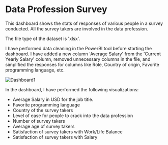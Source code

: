 
# Data Profession Survey

This dashboard shows the stats of responses of various people in a survey conducted. All the survey takers are involved in the data profession.

The file type of the dataset is 'xlsx'.

I have performed data cleaning in the PowerBI tool before starting the dashboard.
I have added a new column 'Average Salary' from the 'Current Yearly Salary' column, removed unnecessary columns in the file, and simplified the responses for columns like Role, Country of origin, Favorite programming language, etc.


![Dashboard1](https://github.com/Viswanth13/PowerBI_DataProfession/assets/67953292/6bcc251d-a97b-40a1-be57-bd3367252357)


In the dashboard, I have performed the following visualizations:

- Average Salary in USD for the job title.
- Favorite programming language
- Country of the survey takers
- Level of ease for people to crack into the data profession
- Number of survey takers
- Average age of survey takers
- Satisfaction of survey takers with Work/Life Balance
- Satisfaction of survey takers with Salary


